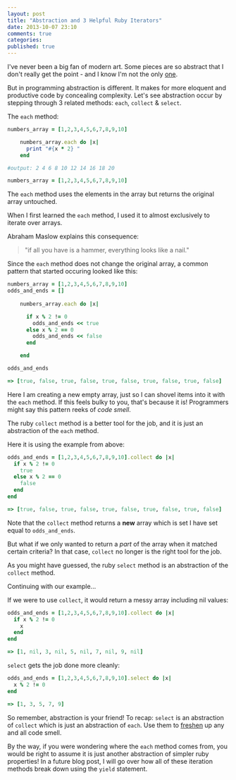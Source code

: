 ```yaml
---
layout: post
title: "Abstraction and 3 Helpful Ruby Iterators"
date: 2013-10-07 23:10
comments: true
categories: 
published: true
---
```

I've never been a big fan of modern art. Some pieces are so abstract that I don't really get the point - and I know I'm not the only <a href="http://www.buzzfeed.com/jenlewis/quiz-can-you-tell-the-difference-between-modern-art-and-art
" target="_blank">one</a>.

But in programming abstraction is different. It makes for more eloquent and productive code by concealing complexity. Let's see abstraction occur by stepping through 3 related methods: 
`each`,  `collect`  &  `select`.

The `each` method:

```ruby
numbers_array = [1,2,3,4,5,6,7,8,9,10]

    numbers_array.each do |x|
      print "#{x * 2} "
    end

#output: 2 4 6 8 10 12 14 16 18 20

numbers_array = [1,2,3,4,5,6,7,8,9,10]

```

The `each` method uses the elements in the array but returns the original array untouched.

When I first learned the `each` method, I used it to almost exclusively to iterate over arrays.

Abraham Maslow explains this consequence:
>"if all you have is a hammer, everything looks like a nail."

Since the `each` method does not change the original array, a common pattern that started occuring looked like this:

```ruby
numbers_array = [1,2,3,4,5,6,7,8,9,10]
odds_and_ends = []
    
    numbers_array.each do |x|

      if x % 2 != 0 
        odds_and_ends << true
      else x % 2 == 0 
        odds_and_ends << false
      end

    end

odds_and_ends 

=> [true, false, true, false, true, false, true, false, true, false]
```
Here I am creating a new empty array, just so I can shovel items into it with the `each` method. If this feels bulky to you, that's because it is! Programmers might say this pattern reeks of *code smell*.


The ruby `collect` method is a better tool for the job, and it is just an abstraction of the `each` method.

Here it is using the example from above:

```ruby
odds_and_ends = [1,2,3,4,5,6,7,8,9,10].collect do |x|
  if x % 2 != 0 
    true
  else x % 2 == 0 
    false
  end
end

=> [true, false, true, false, true, false, true, false, true, false]
```
Note that the `collect` method returns a **new** array which is set I have set equal to `odds_and_ends`.

But what if we only wanted to return a *part* of the array when it matched certain criteria? In that case, `collect` no longer is the right tool for the job. 

As you might have guessed, the ruby `select` method is an abstraction of the `collect` method.

Continuing with our example...

If we were to use `collect`, it would return a messy array including nil values:

```ruby
odds_and_ends = [1,2,3,4,5,6,7,8,9,10].collect do |x|
  if x % 2 != 0 
    x
  end
end

=> [1, nil, 3, nil, 5, nil, 7, nil, 9, nil]

```

`select` gets the job done more cleanly:

```ruby
odds_and_ends = [1,2,3,4,5,6,7,8,9,10].select do |x|
  x % 2 != 0
end

=> [1, 3, 5, 7, 9]
```

So remember, abstraction is your friend! To recap: `select` is an abstraction of `collect` which is just an abstraction of `each`. Use them to <a href="http://images.wikia.com/richmoreacademy/images/0/07/Pine-tree-car-air-freshener.gif" target="_blank">freshen<a> up any and all code smell. 

By the way, if you were wondering where the `each` method comes from, you would be right to assume it is just another abstraction of simpler ruby properties! In a future blog post, I will go over how all of these iteration methods break down using the `yield` statement. 

